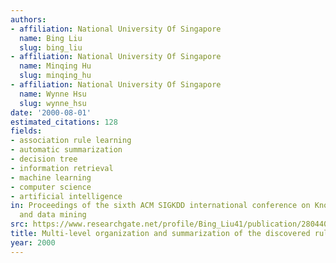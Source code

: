 ```yaml
---
authors:
- affiliation: National University Of Singapore
  name: Bing Liu
  slug: bing_liu
- affiliation: National University Of Singapore
  name: Minqing Hu
  slug: minqing_hu
- affiliation: National University Of Singapore
  name: Wynne Hsu
  slug: wynne_hsu
date: '2000-08-01'
estimated_citations: 128
fields:
- association rule learning
- automatic summarization
- decision tree
- information retrieval
- machine learning
- computer science
- artificial intelligence
in: Proceedings of the sixth ACM SIGKDD international conference on Knowledge discovery
  and data mining
src: https://www.researchgate.net/profile/Bing_Liu41/publication/2804407_Multi-Level_Organization_and_Summarization_of_the_Discovered_Rules/links/5472bc000cf2d67fc035ca3e.pdf?origin=publication_detail
title: Multi-level organization and summarization of the discovered rules
year: 2000
---
```

